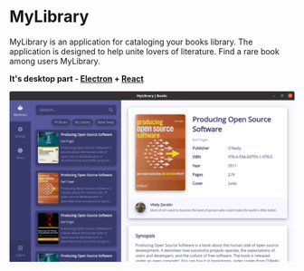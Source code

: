 MyLibrary
===================

MyLibrary is an application for cataloging your books library.
The application is designed to help unite lovers of literature.
Find a rare book among users MyLibrary.

**It's desktop part - [Electron](https://www.electronjs.org/) + [React](https://reactjs.org/)**

![picture](data/preview26.png)
